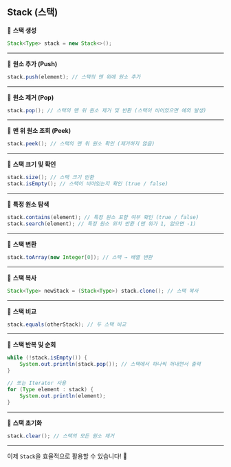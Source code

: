 ## **Stack (스택)**

📍 **스택 생성**
```java
Stack<Type> stack = new Stack<>();
```

---

📍 **원소 추가 (Push)**
```java
stack.push(element); // 스택의 맨 위에 원소 추가
```

---

📍 **원소 제거 (Pop)**
```java
stack.pop(); // 스택의 맨 위 원소 제거 및 반환 (스택이 비어있으면 예외 발생)
```

---

📍 **맨 위 원소 조회 (Peek)**
```java
stack.peek(); // 스택의 맨 위 원소 확인 (제거하지 않음)
```

---

📍 **스택 크기 및 확인**
```java
stack.size(); // 스택 크기 반환
stack.isEmpty(); // 스택이 비어있는지 확인 (true / false)
```

---

📍 **특정 원소 탐색**
```java
stack.contains(element); // 특정 원소 포함 여부 확인 (true / false)
stack.search(element); // 특정 원소 위치 반환 (맨 위가 1, 없으면 -1)
```

---

📍 **스택 변환**
```java
stack.toArray(new Integer[0]); // 스택 → 배열 변환
```

---

📍 **스택 복사**
```java
Stack<Type> newStack = (Stack<Type>) stack.clone(); // 스택 복사
```

---

📍 **스택 비교**
```java
stack.equals(otherStack); // 두 스택 비교
```

---

📍 **스택 반복 및 순회**
```java
while (!stack.isEmpty()) {
    System.out.println(stack.pop()); // 스택에서 하나씩 꺼내면서 출력
}

// 또는 Iterator 사용
for (Type element : stack) {
    System.out.println(element);
}
```

---

📍 **스택 초기화**
```java
stack.clear(); // 스택의 모든 원소 제거
```

---

이제 `Stack`을 효율적으로 활용할 수 있습니다! 🚀

